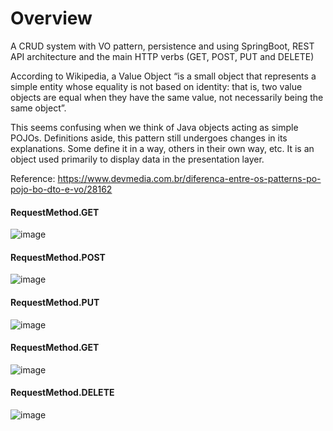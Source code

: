 # Overview

A CRUD system with VO pattern, persistence and using SpringBoot, REST API architecture and the main HTTP verbs (GET, POST, PUT and DELETE)

According to Wikipedia, a Value Object “is a small object that represents a simple entity whose equality is not based on identity: that is, two value objects are equal when they have the same value, not necessarily being the same object”.

This seems confusing when we think of Java objects acting as simple POJOs. Definitions aside, this pattern still undergoes changes in its explanations. Some define it in a way, others in their own way, etc. It is an object used primarily to display data in the presentation layer.

Reference: https://www.devmedia.com.br/diferenca-entre-os-patterns-po-pojo-bo-dto-e-vo/28162

#### RequestMethod.GET
![image](https://user-images.githubusercontent.com/56695817/168945103-88e741c0-474f-42bb-a8b0-8f9e802263a9.png)

#### RequestMethod.POST
![image](https://user-images.githubusercontent.com/56695817/168945164-cb12c43e-9a85-4f61-851c-32a5f75b74de.png)

#### RequestMethod.PUT
![image](https://user-images.githubusercontent.com/56695817/168945230-055f77a8-53e4-47dd-a347-f09c97af42e9.png)

#### RequestMethod.GET
![image](https://user-images.githubusercontent.com/56695817/168945286-d4825789-fff3-479b-98cf-675b4df3db60.png)

#### RequestMethod.DELETE
![image](https://user-images.githubusercontent.com/56695817/168945341-f87ba342-2c95-4b7e-9028-536acbc2c039.png)
